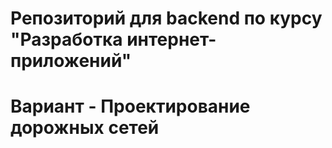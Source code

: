 # Репозиторий для backend по курсу "Разработка интернет-приложений"
# Вариант - Проектирование дорожных сетей
